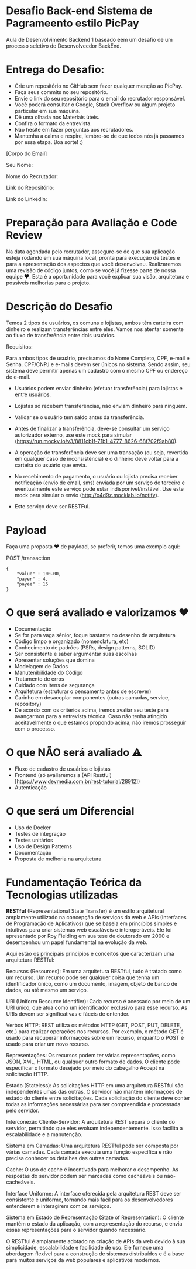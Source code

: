 # Desafio Back-end Sistema de Pagrameento estilo PicPay

Aula de Desenvolvimento Backend 1 baseado eem um desafio de um processo seletivo de Desenvolveedor BackEnd.


# Entrega do Desafio:

- Crie um repositório no GitHub sem fazer qualquer menção ao PicPay.
- Faça seus commits no seu repositório.
- Envie o link do seu repositório para o email do recrutador responsável.
- Você poderá consultar o Google, Stack Overflow ou algum projeto particular em sua máquina.
- Dê uma olhada nos Materiais úteis.
- Confira o formato da entrevista.
- Não hesite em fazer perguntas aos recrutadores.
- Mantenha a calma e respire, lembre-se de que todos nós já passamos por essa etapa. Boa sorte! :)

[Corpo do Email]

Seu Nome: 

Nome do Recrutador: 

Link do Repositório: 

Link do LinkedIn: 

# Preparação para Avaliação e Code Review

Na data agendada pelo recrutador, assegure-se de que sua aplicação esteja rodando em sua máquina local, pronta para execução de testes e para a apresentação dos aspectos que você desenvolveu. Realizaremos uma revisão de código juntos, como se você já fizesse parte de nossa equipe ❤️. Esta é a oportunidade para você explicar sua visão, arquitetura e possíveis melhorias para o projeto.

# Descrição do Desafio

Temos 2 tipos de usuários, os comuns e lojistas, ambos têm carteira com dinheiro e realizam transferências entre eles. Vamos nos atentar somente ao fluxo de transferência entre dois usuários.

Requisitos:

Para ambos tipos de usuário, precisamos do Nome Completo, CPF, e-mail e Senha. CPF/CNPJ e e-mails devem ser únicos no sistema. Sendo assim, seu sistema deve permitir apenas um cadastro com o mesmo CPF ou endereço de e-mail.

* Usuários podem enviar dinheiro (efetuar transferência) para lojistas e entre usuários.

* Lojistas só recebem transferências, não enviam dinheiro para ninguém.

* Validar se o usuário tem saldo antes da transferência.

* Antes de finalizar a transferência, deve-se consultar um serviço autorizador externo, use este mock para simular (https://run.mocky.io/v3/8811cb1f-71b1-4777-8626-68f702f9ab80).

* A operação de transferência deve ser uma transação (ou seja, revertida em qualquer caso de inconsistência) e o dinheiro deve voltar para a carteira do usuário que envia.

* No recebimento de pagamento, o usuário ou lojista precisa receber notificação (envio de email, sms) enviada por um serviço de terceiro e eventualmente este serviço pode estar indisponível/instável. Use este mock para simular o envio (http://o4d9z.mocklab.io/notify).

* Este serviço deve ser RESTFul.

# Payload
Faça uma proposta ❤️ de payload, se preferir, temos uma exemplo aqui:

POST /transaction
```
{
    "value" : 100.00,
    "payer" : 4,
    "payee" : 15
}
```
# O que será avaliado e valorizamos ❤️

* Documentação
* Se for para vaga sênior, foque bastante no desenho de arquitetura
* Código limpo e organizado (nomenclatura, etc)
* Conhecimento de padrões (PSRs, design patterns, SOLID)
* Ser consistente e saber argumentar suas escolhas
* Apresentar soluções que domina
* Modelagem de Dados
* Manutenibilidade do Código
* Tratamento de erros
* Cuidado com itens de segurança
* Arquitetura (estruturar o pensamento antes de escrever)
* Carinho em desacoplar componentes (outras camadas, service, repository)
* De acordo com os critérios acima, iremos avaliar seu teste para avançarmos para a entrevista técnica. Caso não tenha atingido aceitavelmente o que estamos propondo acima, não iremos prosseguir com o processo.

# O que NÃO será avaliado ⚠️
* Fluxo de cadastro de usuários e lojistas
* Frontend (só avaliaremos a (API Restful)[https://www.devmedia.com.br/rest-tutorial/28912])
* Autenticação

# O que será um Diferencial
* Uso de Docker
* Testes de integração
* Testes unitários
* Uso de Design Patterns
* Documentação
* Proposta de melhoria na arquitetura

# Fundamentação Teórica da Tecnologias utilizadas

**RESTful** (Representational State Transfer) é um estilo arquitetural amplamente utilizado na concepção de serviços da web e APIs (Interfaces de Programação de Aplicativos) que se baseia em princípios simples e intuitivos para criar sistemas web escaláveis e interoperáveis. Ele foi apresentado por Roy Fielding em sua tese de doutorado em 2000 e desempenhou um papel fundamental na evolução da web.

Aqui estão os principais princípios e conceitos que caracterizam uma arquitetura RESTful:

Recursos (Resources): Em uma arquitetura RESTful, tudo é tratado como um recurso. Um recurso pode ser qualquer coisa que tenha um identificador único, como um documento, imagem, objeto de banco de dados, ou até mesmo um serviço.

URI (Uniform Resource Identifier): Cada recurso é acessado por meio de um URI único, que atua como um identificador exclusivo para esse recurso. As URIs devem ser significativas e fáceis de entender.

Verbos HTTP: REST utiliza os métodos HTTP (GET, POST, PUT, DELETE, etc.) para realizar operações nos recursos. Por exemplo, o método GET é usado para recuperar informações sobre um recurso, enquanto o POST é usado para criar um novo recurso.

Representações: Os recursos podem ter várias representações, como JSON, XML, HTML, ou qualquer outro formato de dados. O cliente pode especificar o formato desejado por meio do cabeçalho Accept na solicitação HTTP.

Estado (Stateless): As solicitações HTTP em uma arquitetura RESTful são independentes umas das outras. O servidor não mantém informações de estado do cliente entre solicitações. Cada solicitação do cliente deve conter todas as informações necessárias para ser compreendida e processada pelo servidor.

Interconexão Cliente-Servidor: A arquitetura REST separa o cliente do servidor, permitindo que eles evoluam independentemente. Isso facilita a escalabilidade e a manutenção.

Sistema em Camadas: Uma arquitetura RESTful pode ser composta por várias camadas. Cada camada executa uma função específica e não precisa conhecer os detalhes das outras camadas.

Cache: O uso de cache é incentivado para melhorar o desempenho. As respostas do servidor podem ser marcadas como cacheáveis ou não-cacheáveis.

Interface Uniforme: A interface oferecida pela arquitetura REST deve ser consistente e uniforme, tornando mais fácil para os desenvolvedores entenderem e interagirem com os serviços.

Sistema em Estado de Representação (State of Representation): O cliente mantém o estado da aplicação, com a representação do recurso, e envia essas representações para o servidor quando necessário.

O RESTful é amplamente adotado na criação de APIs da web devido à sua simplicidade, escalabilidade e facilidade de uso. Ele fornece uma abordagem flexível para a construção de sistemas distribuídos e é a base para muitos serviços da web populares e aplicativos modernos.



